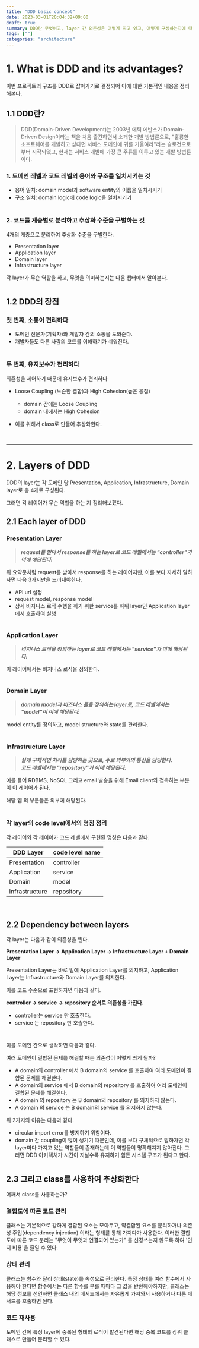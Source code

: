 ```yaml
---
title: "DDD basic concept"
date: 2023-03-01T20:04:32+09:00
draft: true
summary: DDD란 무엇이고, layer 간 의존성은 어떻게 띄고 있고, 어떻게 구성하는지에 대해 정리해본다. 또한 이를 class를 사용하여 추상화하는 이유도 정리해본다.  
tags: [""]
categories: "architecture"
---
```



# 1. What is DDD and its advantages?

이번 프로젝트의 구조를 DDD로 잡아가기로 결정되어 이에 대한 기본적인 내용을 정리해본다.

## 1.1 DDD란?

> DDD(Domain-Driven Development)는 2003년 에릭 에반스가 Domain-Driven Design이라는 책을 처음 출간하면서 소개한 개발 방법론으로, "훌륭한 소프트웨어를 개발하고 싶다면 서비스 도메인에 귀를 기울여라"라는 슬로건으로부터 시작되었고, 현재는 서비스 개발에 가장 큰 주류를 이루고 있는 개발 방법론이다.

### 1. 도메인 레벨과 코드 레벨의 용어와 구조를 일치시키는 것

- 용어 일치: domain model과 software entity의 이름을 일치시키기  
- 구조 일치: domain logic에 code logic을 일치시키기  

#

### 2. 코드를 계층별로 분리하고 추상화 수준을 구별하는 것  

4개의 계층으로 분리하여 추상화 수준을 구별한다.  

- Presentation layer
- Application layer  
- Domain layer
- Infrastructure layer  

각 layer가 무슨 역할을 하고, 무엇을 의미하는지는 다음 챕터에서 알아본다.  

#

## 1.2 DDD의 장점

### 첫 번째, 소통이 편리하다

- 도메인 전문가(기획자)와 개발자 간의 소통을 도와준다.  
- 개발자들도 다른 사람의 코드를 이해하기가 쉬워진다.  

#

### 두 번째, 유지보수가 편리하다  

의존성을 제어하기 때문에 유지보수가 편리하다  

- Loose Coupling (느슨한 결합)과 High Cohesion(높은 응집)
  - domain 간에는 Loose Coupling
  - domain 내에서는 High Cohesion

- 이를 위해서 class로 만들어 추상화한다.  

&nbsp;

---

# 2. Layers of DDD

DDD의 layer는 각 도메인 당 Presentation, Application, Infrastructure, Domain layer로 총 4개로 구성된다.

그러면 각 레이어가 무슨 역할을 하는 지 정리해보겠다.  

## 2.1 Each layer of DDD

### Presentation Layer

> **_request를 받아서 response를 하는 layer로 코드 레벨에서는 "controller"가 이에 해당된다._**

위 요약문처럼 request를 받아서 response를 하는 레이어지만, 이를 보다 자세히 말하자면 다음 3가지만을 드러내야한다.

- API url 설정  
- request model, response model  
- 상세 비지니스 로직 수행을 하기 위한 service를 하위 layer인 Application layer에서 호출하여 실행

#

### Application Layer

> **_비지니스 로직을 정의하는 layer로 코드 레벨에서는 "service"가 이에 해당된다._**  

이 레이어에서는 비지니스 로직을 정의한다.  

#

### Domain Layer

> **_domain model과 비즈니스 룰을 정의하는 layer로, 코드 레벨에서는 "model"이 이에 해당된다._**

model entity를 정의하고, model structure와 state를 관리한다.  

#

### Infrastructure Layer

> **_실제 구체적인 처리를 담당하는 곳으로, 주로 외부와의 통신을 담당한다._**  
> **_코드 레벨에서는 "repository"가 이에 해당된다._**

예를 들어 RDBMS, NoSQL 그리고 email 발송을 위해 Email client와 접촉하는 부분이 이 레이어가 된다.  

해당 앱 외 부분들은 외부에 해당된다.  

#

### 각 layer의 code level에서의 명칭 정리  

각 레이어와 각 레이어가 코드 레벨에서 구현된 명칭은 다음과 같다.

| DDD Layer | code level name |
|---- |---- |
| Presentation|controller |
| Application | service |
| Domain| model |
| Infrastructure| repository |

&nbsp;

## 2.2 Dependency between layers

각 layer는 다음과 같이 의존성을 띈다.  

**Presentation Layer → Application Layer → Infrastructure Layer + Domain Layer**

Presentation Layer는 바로 밑에 Application Layer를 의지하고, Application Layer는 Infrastructure와 Domain Layer를 의지한다.

이를 코드 수준으로 표현하자면 다음과 같다.

**controller -> service -> repository 순서로 의존성을 가진다.**

- controller는 service 만 호출한다.
- service 는 repository 만 호출한다.  

#

이를 도메인 간으로 생각하면 다음과 같다.

여러 도메인이 결합된 문제를 해결할 때는 의존성이 어떻게 띄게 될까?

- A domain의 controller 에서 B domain의 service 를 호출하여 여러 도메인이 결합된 문제를 해결한다.  
- A domain의 service 에서 B domain의 repository 를 호출하여 여러 도메인이 결합된 문제를 해결한다.  
- A domain 의 repository 는 B domain의 repository 를 의지하지 않는다.
- A domain 의 service 는 B domain의 service 를 의지하지 않는다.  

위 2가지의 이유는 다음과 같다.  

- circular import error를 방지하기 위함이다.  
- domain 간 coupling이 많이 생기기 때문인데, 이를 보다 구체적으로 말하자면 각 layer마다 가지고 있는 역할들이 존재하는데 이 역할들이 명확해지지 않아진다. 그러면 DDD 아키텍처가 시간이 지날수록 유지하기 힘든 시스템 구조가 된다고 한다.  

#

## 2.3 그리고 class를 사용하여 추상화한다

어째서 class를 사용하는가?

### 결합도에 따른 코드 관리

클래스는 기본적으로 강하게 결합된 요소는 모아두고, 약결합된 요소를 분리하거나 의존성 주입(dependency injection) 이라는 형태를 통해 가져다가 사용한다. 이러한 결합도에 따른 코드 분리는 "무엇이 무엇과 연결되어 있는가" 를 신경쓰는지 않도록 하여 '인지 비용'을 줄일 수 있다.  

### 상태 관리

클래스는 함수와 달리 상태(state)를 속성으로 관리한다. 특정 상태를 여러 함수에서 사용해야 한다면 함수에서는 다른 함수를 부를 때마다 그 값을 반환해야하지만, 클래스는 해당 정보를 선언하면 클래스 내의 메서드에서는 자유롭게 가져와서 사용하거나 다른 메서드를 호출하면 된다.  

### 코드 재사용  

도메인 간에 특정 layer에 중복된 형태의 로직이 발견된다면 해당 중복 코드를 상위 클래스로 만들어 분리할 수 있다.
